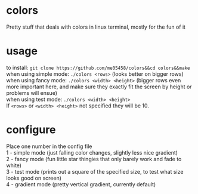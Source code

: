 # colors
Pretty stuff that deals with colors in linux terminal, mostly for the fun of it
# usage
to install: `git clone https://github.com/me05458/colors&&cd colors&&make`\
when using simple mode: `./colors <rows>` (looks better on bigger rows)\
when using fancy mode: `./colors <width> <height>` (bigger rows even more important here, and make sure they exactly fit the screen by height or problems will ensue)\
when using test mode: `./colors <width> <height>`\
If `<rows>` or `<width> <height>` not specified they will be 10.
# configure
Place one number in the config file\
1 - simple mode (just falling color changes, slightly less nice gradient)\
2 - fancy mode (fun little star thingies that only barely work and fade to white)\
3 - test mode (prints out a square of the specified size, to test what size looks good on screen)\
4 - gradient mode (pretty vertical gradient, currently default)
